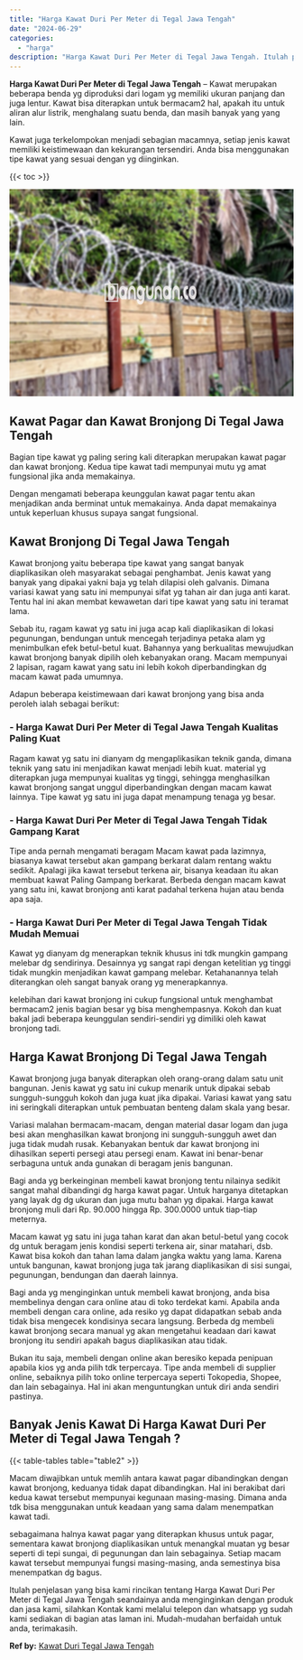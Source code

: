 ```yaml
---
title: "Harga Kawat Duri Per Meter di Tegal Jawa Tengah"
date: "2024-06-29"
categories: 
  - "harga"
description: "Harga Kawat Duri Per Meter di Tegal Jawa Tengah. Itulah penjelasan yang bisa kami rincikan tentang Harga Kawat Duri Per Meter di Tegal Jawa Tengah seandainya..."
---
```


**Harga Kawat Duri Per Meter di Tegal Jawa Tengah** – Kawat merupakan beberapa benda yg diproduksi dari logam yg memiliki ukuran panjang dan juga lentur. Kawat bisa diterapkan untuk bermacam2 hal, apakah itu untuk aliran alur listrik, menghalang suatu benda, dan masih banyak yang yang lain.

Kawat juga terkelompokan menjadi sebagian macamnya, setiap jenis kawat memiliki keistimewaan dan kekurangan tersendiri. Anda bisa menggunakan tipe kawat yang sesuai dengan yg diinginkan.

{{< toc >}}

![Harga Kawat Duri Per Meter di Tegal Jawa Tengah](/images/jual-kawat-murah12.png)

## Kawat Pagar dan Kawat Bronjong Di Tegal Jawa Tengah

Bagian tipe kawat yg paling sering kali diterapkan merupakan kawat pagar dan kawat bronjong. Kedua tipe kawat tadi mempunyai mutu yg amat fungsional jika anda memakainya.

Dengan mengamati beberapa keunggulan kawat pagar tentu akan menjadikan anda berminat untuk memakainya. Anda dapat memakainya untuk keperluan khusus supaya sangat fungsional.

## Kawat Bronjong Di Tegal Jawa Tengah

Kawat bronjong yaitu beberapa tipe kawat yang sangat banyak diaplikasikan oleh masyarakat sebagai penghambat. Jenis kawat yang banyak yang dipakai yakni baja yg telah dilapisi oleh galvanis. Dimana variasi kawat yang satu ini mempunyai sifat yg tahan air dan juga anti karat. Tentu hal ini akan membat kewawetan dari tipe kawat yang satu ini teramat lama.

Sebab itu, ragam kawat yg satu ini juga acap kali diaplikasikan di lokasi pegunungan, bendungan untuk mencegah terjadinya petaka alam yg menimbulkan efek betul-betul kuat. Bahannya yang berkualitas mewujudkan kawat bronjong banyak dipilih oleh kebanyakan orang. Macam mempunyai 2 lapisan, ragam kawat yang satu ini lebih kokoh diperbandingkan dg macam kawat pada umumnya.

Adapun beberapa keistimewaan dari kawat bronjong yang bisa anda peroleh ialah sebagai berikut:

### \- Harga Kawat Duri Per Meter di Tegal Jawa Tengah Kualitas Paling Kuat

Ragam kawat yg satu ini dianyam dg mengaplikasikan teknik ganda, dimana teknik yang satu ini menjadikan kawat menjadi lebih kuat. material yg diterapkan juga mempunyai kualitas yg tinggi, sehingga menghasilkan kawat bronjong sangat unggul diperbandingkan dengan macam kawat lainnya. Tipe kawat yg satu ini juga dapat menampung tenaga yg besar.

### \- Harga Kawat Duri Per Meter di Tegal Jawa Tengah Tidak Gampang Karat

Tipe anda pernah mengamati beragam Macam kawat pada lazimnya, biasanya kawat tersebut akan gampang berkarat dalam rentang waktu sedikit. Apalagi jika kawat tersebut terkena air, bisanya keadaan itu akan membuat kawat Paling Gampang berkarat. Berbeda dengan macam kawat yang satu ini, kawat bronjong anti karat padahal terkena hujan atau benda apa saja.

### \- Harga Kawat Duri Per Meter di Tegal Jawa Tengah Tidak Mudah Memuai

Kawat yg dianyam dg menerapkan teknik khusus ini tdk mungkin gampang melebar dg sendirinya. Desainnya yg sangat rapi dengan ketelitian yg tinggi tidak mungkin menjadikan kawat gampang melebar. Ketahanannya telah diterangkan oleh sangat banyak orang yg menerapkannya.

kelebihan dari kawat bronjong ini cukup fungsional untuk menghambat bermacam2 jenis bagian besar yg bisa menghempasnya. Kokoh dan kuat bakal jadi beberapa keunggulan sendiri-sendiri yg dimiliki oleh kawat bronjong tadi.

## Harga Kawat Bronjong Di Tegal Jawa Tengah

Kawat bronjong juga banyak diterapkan oleh orang-orang dalam satu unit bangunan. Jenis kawat yg satu ini cukup menarik untuk dipakai sebab sungguh-sungguh kokoh dan juga kuat jika dipakai. Variasi kawat yang satu ini seringkali diterapkan untuk pembuatan benteng dalam skala yang besar.

Variasi malahan bermacam-macam, dengan material dasar logam dan juga besi akan menghasilkan kawat bronjong ini sungguh-sungguh awet dan juga tidak mudah rusak. Kebanyakan bentuk dar kawat bronjong ini dihasilkan seperti persegi atau persegi enam. Kawat ini benar-benar serbaguna untuk anda gunakan di beragam jenis bangunan.

Bagi anda yg berkeinginan membeli kawat bronjong tentu nilainya sedikit sangat mahal dibandingi dg harga kawat pagar. Untuk harganya ditetapkan yang layak dg dg ukuran dan juga mutu bahan yg dipakai. Harga kawat bronjong muli dari Rp. 90.000 hingga Rp. 300.0000 untuk tiap-tiap meternya.

Macam kawat yg satu ini juga tahan karat dan akan betul-betul yang cocok dg untuk beragam jenis kondisi seperti terkena air, sinar matahari, dsb. Kawat bisa kokoh dan tahan lama dalam jangka waktu yang lama. Karena untuk bangunan, kawat bronjong juga tak jarang diaplikasikan di sisi sungai, pegunungan, bendungan dan daerah lainnya.

Bagi anda yg menginginkan untuk membeli kawat bronjong, anda bisa membelinya dengan cara online atau di toko terdekat kami. Apabila anda membeli dengan cara online, ada resiko yg dapat didapatkan sebab anda tidak bisa mengecek kondisinya secara langsung. Berbeda dg membeli kawat bronjong secara manual yg akan mengetahui keadaan dari kawat bronjong itu sendiri apakah bagus diaplikasikan atau tidak.

Bukan itu saja, membeli dengan online akan beresiko kepada penipuan apabila kios yg anda pilih tdk terpercaya. Tipe anda membeli di supplier online, sebaiknya pilih toko online terpercaya seperti Tokopedia, Shopee, dan lain sebagainya. Hal ini akan menguntungkan untuk diri anda sendiri pastinya.

## Banyak Jenis Kawat Di Harga Kawat Duri Per Meter di Tegal Jawa Tengah ?

{{< table-tables table="table2" >}}

Macam diwajibkan untuk memlih antara kawat pagar dibandingkan dengan kawat bronjong, keduanya tidak dapat dibandingkan. Hal ini berakibat dari kedua kawat tersebut mempunyai kegunaan masing-masing. Dimana anda tdk bisa menggunakan untuk keadaan yang sama dalam menempatkan kawat tadi.

sebagaimana halnya kawat pagar yang diterapkan khusus untuk pagar, sementara kawat bronjong diaplikasikan untuk menangkal muatan yg besar seperti di tepi sungai, di pegunungan dan lain sebagainya. Setiap macam kawat tersebut mempunyai fungsi masing-masing, anda semestinya bisa menempatkan dg bagus.

Itulah penjelasan yang bisa kami rincikan tentang Harga Kawat Duri Per Meter di Tegal Jawa Tengah seandainya anda menginginkan dengan produk dan jasa kami, silahkan Kontak kami melalui telepon dan whatsapp yg sudah kami sediakan di bagian atas laman ini. Mudah-mudahan berfaidah untuk anda, terimakasih.

**Ref by:** [Kawat Duri Tegal Jawa Tengah](https://id.wikipedia.org/wiki/Kawat)
